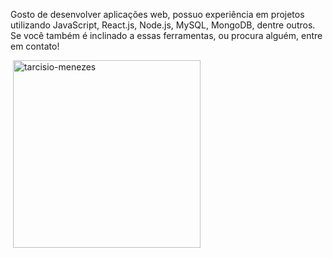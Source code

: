 <p align="left"> Gosto de desenvolver aplicações web, possuo experiência em projetos utilizando JavaScript, React.js, Node.js, MySQL, MongoDB, dentre outros. Se você também é inclinado a essas ferramentas, ou procura alguém, entre em contato! </p>

<p>&nbsp;<img align="center" src="https://github-readme-stats.vercel.app/api?username=tarcisio-menezes&show_icons=true&locale=en" alt="tarcisio-menezes" width="300"/></p>
